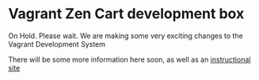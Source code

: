 Vagrant Zen Cart development box
=======

On Hold. Please wait. We are making some very exciting changes to the Vagrant Development System

There will be some more information here soon, as well as an [instructional site](http://zencart.github.io/habitat)
